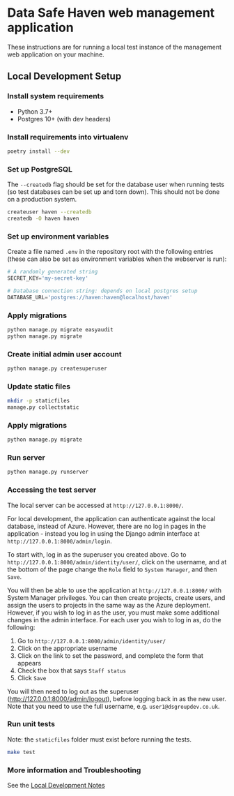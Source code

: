 # Data Safe Haven web management application

These instructions are for running a local test instance of the management web application on your machine.


## Local Development Setup

### Install system requirements

* Python 3.7+
* Postgres 10+ (with dev headers)

### Install requirements into virtualenv

```bash
poetry install --dev
```

### Set up PostgreSQL

The `--createdb` flag should be set for the database user when running tests (so test databases can be set up and torn down). This should not be done on a production system.

```bash
createuser haven --createdb
createdb -O haven haven
```

### Set up environment variables

Create a file named `.env` in the repository root with the following entries (these can also be set as environment variables
when the webserver is run):

```python
# A randomly generated string
SECRET_KEY='my-secret-key'

# Database connection string: depends on local postgres setup
DATABASE_URL='postgres://haven:haven@localhost/haven'
```

### Apply migrations

```bash
python manage.py migrate easyaudit
python manage.py migrate
```

### Create initial admin user account

```bash
python manage.py createsuperuser
```

### Update static files

```bash
mkdir -p staticfiles
manage.py collectstatic
```

### Apply migrations

```bash
python manage.py migrate
```

### Run server

```bash
python manage.py runserver
```

### Accessing the test server
The local server can be accessed at `http://127.0.0.1:8000/`.

For local development, the application can authenticate against the local database, instead of Azure.
However, there are no log in pages in the application - instead you log in using the Django admin interface at `http://127.0.0.1:8000/admin/login`.

To start with, log in as the superuser you created above.
Go to `http://127.0.0.1:8000/admin/identity/user/`, click on the username, and at the bottom of the page change the `Role` field to `System Manager`, and then `Save`.

You will then be able to use the application at `http://127.0.0.1:8000/` with System Manager privileges.
You can then create projects, create users, and assign the users to projects in the same way as the Azure deployment.
However, if you wish to log in as the user, you must make some additional changes in the admin interface.
For each user you wish to log in as, do the following:

1. Go to `http://127.0.0.1:8000/admin/identity/user/`
1. Click on the appropriate username
1. Click on the link to set the password, and complete the form that appears
1. Check the box that says `Staff status`
1. Click `Save`

You will then need to log out as the superuser (http://127.0.0.1:8000/admin/logout), before logging back in as the new user.
Note that you need to use the full username, e.g. `user1@dsgroupdev.co.uk`.

### Run unit tests
Note: the `staticfiles` folder must exist before running the tests.


```bash
make test
```

### More information and Troubleshooting

See the [Local Development Notes](local-development-notes)
